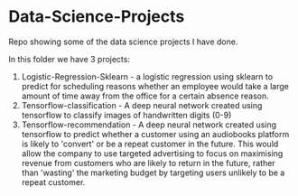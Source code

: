 # Data-Science-Projects
Repo showing some of the data science projects I have done.

In this folder we have 3 projects:
1. Logistic-Regression-Sklearn - a logistic regression using sklearn to predict for scheduling reasons whether an employee would take a large amount of time away from the office for a certain absence reason. 
2. Tensorflow-classification - A deep neural network created using tensorflow to classify images of handwritten digits (0-9)
3. Tensorflow-recommendation - A deep neural network created using tensorflow to predict whether a customer using an audiobooks platform is likely to 'convert' or be a repeat customer in the future. This would allow the company to use targeted advertising to focus on maximising revenue from customers who are likely to return in the future, rather than 'wasting' the marketing budget by targeting users unlikely to be a repeat customer.
